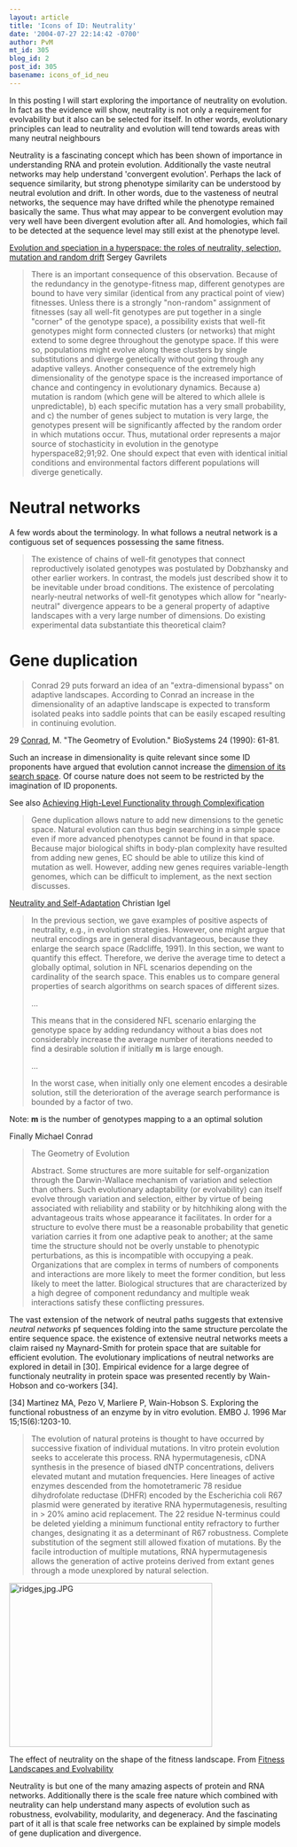 ```yaml
---
layout: article
title: 'Icons of ID: Neutrality'
date: '2004-07-27 22:14:42 -0700'
author: PvM
mt_id: 305
blog_id: 2
post_id: 305
basename: icons_of_id_neu
---
```

In this posting I will start exploring the importance of neutrality on evolution. In fact as the evidence will show, neutrality is not only a requirement for evolvability but it also can be selected for itself. In other words, evolutionary principles can lead to neutrality and evolution will tend towards areas with many neutral neighbours

Neutrality is a fascinating concept which has been shown of importance in understanding RNA and protein evolution.  Additionally the vaste neutral networks may help understand 'convergent evolution'. Perhaps the lack of sequence similarity, but strong phenotype similarity can be understood by neutral evolution and drift. In other words, due to the vasteness of neutral networks, the sequence may have drifted while the phenotype remained basically the same. Thus what may appear to be convergent evolution may very well have been divergent evolution after all. And homologies, which fail to be detected at the sequence level may still exist at the phenotype level.

[Evolution and speciation in a hyperspace: the roles of neutrality, selection, mutation and random drift](http://www.tiem.utk.edu/~gavrila/PAPS/sf.pdf) Sergey Gavrilets

> There is an important consequence of this observation. Because of the redundancy in the genotype-fitness map, different genotypes are bound to have very similar (identical from any practical point of view) fitnesses. Unless there is a strongly "non-random" assignment of fitnesses (say all well-fit genotypes are put together in a single "corner" of the genotype space), a possibility exists that well-fit genotypes might form connected clusters (or networks) that might extend to some degree throughout the genotype space. If this were so, populations might evolve along these clusters by single substitutions and diverge genetically without going through any adaptive valleys. Another consequence of the extremely high dimensionality of the genotype space is the increased importance of chance and contingency in evolutionary dynamics. Because a) mutation is random (which gene will be altered to which allele is unpredictable), b) each specific mutation has a very small probability, and c) the number of genes subject to mutation is very large, the genotypes present will be significantly affected by the random order in which mutations occur. Thus, mutational order represents a major source of stochasticity in evolution in the genotype hyperspace82;91;92. One should expect that even with identical initial conditions and environmental factors different populations will diverge genetically.

# Neutral networks

A few words about the terminology. In what follows a neutral network is a contiguous set of sequences possessing the same fitness. 

> The existence of chains of well-fit genotypes that connect reproductively isolated genotypes was postulated by Dobzhansky and other earlier workers. In contrast, the models just described show it to be inevitable under broad conditions. The existence of percolating nearly-neutral networks of well-fit genotypes which allow for "nearly-neutral" divergence appears to be a general property of adaptive landscapes with a very large number of dimensions. Do existing experimental data substantiate this theoretical claim?

# Gene duplication

> Conrad 29 puts forward an idea of an "extra-dimensional bypass" on adaptive landscapes. According to Conrad an increase in the dimensionality of an adaptive landscape is expected to transform isolated peaks into saddle points that can be easily escaped resulting in continuing evolution.


29 [Conrad](http://www.minet.uni-jena.de/~zauner/kp/mc/), M. "The Geometry of Evolution." BioSystems 24 (1990): 61-81.

Such an increase in dimensionality is quite relevant since some ID proponents have argued that evolution cannot increase the [dimension of its search space](http://www.iscid.org/boards/ubb-get_topic-f-6-t-000128.html). Of course nature does not seem to be restricted by the imagination of ID proponents. 

See also [Achieving High-Level Functionality through Complexification](http://nn.cs.utexas.edu/downloads/papers/stanley.aaaiss03.pdf)

> Gene duplication allows nature to add new dimensions to the genetic space. Natural evolution can thus begin searching in a simple space even if more advanced phenotypes cannot be found in that space. Because major biological shifts in body-plan complexity have resulted from adding new genes, EC should be able to utilize this kind of mutation as well. However, adding new genes requires variable-length genomes, which can be difficult to implement, as the next section discusses.

[Neutrality and Self-Adaptation](http://www.neuroinformatik.ruhr-uni-bochum.de/PEOPLE/igel/NaSA.pdf) Christian Igel

> In the previous section, we gave examples of positive aspects of neutrality, e.g., in evolution strategies. However, one might argue that neutral encodings are in general disadvantageous, because they enlarge the search space (Radcliffe, 1991). In this section, we want to quantify this effect. Therefore, we derive the average time to  detect a globally optimal, solution in NFL scenarios depending on the cardinality of the search space. This enables us to compare general properties of search algorithms on search spaces of different sizes.
> 
> ...
> 
> This means that in the considered NFL scenario enlarging the genotype space by adding redundancy without a bias does not considerably increase the average number of iterations needed to find a desirable solution if initially **m** is large enough. 
> 
> ...
> 
> In the worst case, when initially only one element encodes a desirable solution, still the deterioration of the average search performance is bounded by a factor of two.

 

Note: **m** is the number of genotypes mapping to a an optimal solution

Finally Michael Conrad

> The Geometry of Evolution
> 
> Abstract. Some structures are more suitable for self-organization through the Darwin-Wallace mechanism of variation and selection than others. Such evolutionary adaptability (or evolvability) can itself evolve through variation and selection, either by virtue of being associated with reliability and stability or by hitchhiking along with the advantageous traits whose appearance it facilitates. In order for a structure to evolve there must be a reasonable probability that genetic variation carries it from one adaptive peak to another; at the same time the structure should not be overly unstable to phenotypic perturbations, as this is incompatible with occupying a peak. Organizations that are complex in terms of numbers of components and interactions are more likely to meet the former condition, but less likely to meet the latter. Biological structures that are characterized by a high degree of component redundancy and multiple weak interactions satisfy these conflicting pressures.

The vast extension of the network of neutral paths suggests that extensive _neutral networks_ pf sequences folding into the same structure percolate the entire sequence space.  the existence of extensive neutral networks meets a claim raised ny Maynard-Smith for protein space that are suitable for efficient evolution. The evolutionary implications of neutral networks are explored in detail in \[30\].  Empirical evidence for a large degree of functionaly neutrality in protein space was presented recently by Wain-Hobson and co-workers \[34\].

\[34\] Martinez MA, Pezo V, Marliere P, Wain-Hobson S. Exploring the functional robustness of an enzyme by in vitro evolution. EMBO J. 1996 Mar 15;15(6):1203-10. 

> The evolution of natural proteins is thought to have occurred by successive fixation of individual mutations. In vitro protein evolution seeks to accelerate this process. RNA hypermutagenesis, cDNA synthesis in the presence of biased dNTP concentrations, delivers elevated mutant and mutation frequencies. Here lineages of active enzymes descended from the homotetrameric 78 residue dihydrofolate reductase (DHFR) encoded by the Escherichia coli R67 plasmid were generated by iterative RNA hypermutagenesis, resulting in &gt; 20% amino acid replacement. The 22 residue N-terminus could be deleted yielding a minimum functional entity refractory to further changes, designating it as a determinant of R67 robustness. Complete substitution of the segment still allowed fixation of mutations. By the facile introduction of multiple mutations, RNA hypermutagenesis allows the generation of active proteins derived from extant genes through a mode unexplored by natural selection.

<img alt="ridges,jpg.JPG" src="http://www.pandasthumb.org/pt-archives/ridges,jpg.JPG" width="366" height="296" border="0" />


The effect of neutrality on the shape of the fitness landscape. From [Fitness Landscapes and Evolvability](http://www.cogs.susx.ac.uk/users/toms/Papers/Smith_EvolutionaryComputation2002.pdf)

Neutrality is but one of the many amazing aspects of protein and RNA networks. Additionally there is the scale free nature which combined with neutrality can help understand many aspects of evolution such as robustness, evolvability, modularity, and degeneracy. And the fascinating part of it all is that scale free networks can be explained by simple models of gene duplication and divergence.
